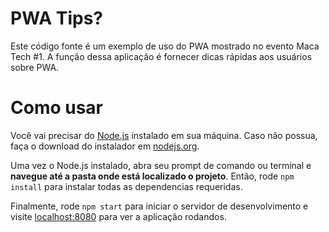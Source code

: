# PWA Tips?
Este código fonte é um exemplo de uso do PWA mostrado no evento Maca Tech #1. A função dessa aplicação é fornecer dicas rápidas aos usuários sobre PWA.

# Como usar
Você vai precisar do [Node.js](https://nodejs.org) instalado em sua máquina. Caso não possua, faça o download do instalador em [nodejs.org](https://nodejs.org).

Uma vez o Node.js instalado, abra seu prompt de comando ou terminal e **navegue até a pasta onde está localizado o projeto**. Então, rode `npm install` para instalar todas as dependencias requeridas.

Finalmente, rode `npm start` para iniciar o servidor de desenvolvimento e visite [localhost:8080](http://localhost:8080) para ver a aplicação rodandos.